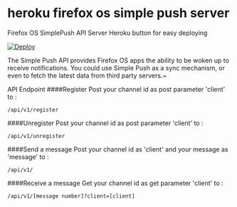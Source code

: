 # heroku firefox os simple push server
Firefox OS SimplePush API Server Heroku button for easy deploying

[![Deploy](https://www.herokucdn.com/deploy/button.svg)](https://heroku.com/deploy)


The Simple Push API provides Firefox OS apps the ability to be woken up to receive notifications. You could use Simple Push as a sync mechanism, or even to fetch the latest data from third party servers.~

API Endpoint
####Register
Post your channel id as post parameter 'client' to :
```
/api/v1/register
```
####Unregister
Post your channel id as post parameter 'client' to :
```
/api/v1/unregister
```
####Send a message
Post your channel id as 'client' and your message as 'message' to :
```
/api/v1/
```
####Receive a message
Get your channel id as get parameter 'client' to :
```
/api/v1/[message number]?client=[client]
````
